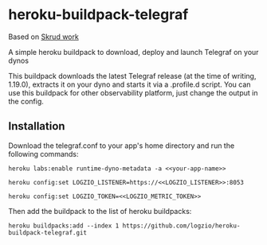 # heroku-buildpack-telegraf

Based on [Skrud work](https://github.com/skrud/heroku-buildpack-telegraf)

A simple heroku buildpack to download, deploy and launch Telegraf on your dynos

This buildpack downloads the latest Telegraf release (at the time of writing, 1.19.0), extracts it on your dyno and starts it via a .profile.d script.
You can use this buildpack for other observability platform, just change the output in the config.

## Installation
Download the telegraf.conf to your app's home directory and run the following commands:

    heroku labs:enable runtime-dyno-metadata -a <<your-app-name>>
    
    heroku config:set LOGZIO_LISTENER=https://<<LOGZIO_LISTENER>>:8053   
    
    heroku config:set LOGZIO_TOKEN=<<LOGZIO_METRIC_TOKEN>>
    
Then add the buildpack to the list of heroku buildpacks:

    heroku buildpacks:add --index 1 https://github.com/logzio/heroku-buildpack-telegraf.git


